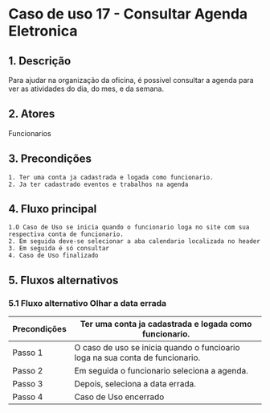 # Caso de uso 17 - Consultar Agenda Eletronica

## 1. Descrição

Para ajudar na organização da oficina, é possivel consultar a agenda para ver as atividades do dia, do mes, e da semana.

## 2. Atores

Funcionarios

## 3. Precondições


	1. Ter uma conta ja cadastrada e logada como funcionario.
	2. Ja ter cadastrado eventos e trabalhos na agenda
 
## 4. Fluxo principal

    1.O Caso de Uso se inicia quando o funcionario loga no site com sua respectiva conta de funcionario.
	2. Em seguida deve-se selecionar a aba calendario localizada no header
	3. Em seguida é só consultar
	4. Caso de Uso finalizado

## 5. Fluxos alternativos

### 5.1 Fluxo alternativo Olhar a data errada

| **Precondições**  |Ter uma conta ja cadastrada e logada como funcionario. |
| --- | --- |
|        Passo 1           | O caso de uso se inicia quando o funcioario loga na sua conta de funcionario.  |
| Passo 2       | Em seguida o funcionario seleciona a agenda. |
|     Passo 3              | Depois, seleciona a data errada.  |
|Passo 4| Caso de Uso encerrado
